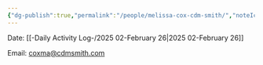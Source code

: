 ```yaml
---
{"dg-publish":true,"permalink":"/people/melissa-cox-cdm-smith/","noteIcon":"","created":"2025-05-20T09:18:16.736-05:00"}
---
```


Date: [[-Daily Activity Log-/2025 02-February 26\|2025 02-February 26]]

Email: coxma@cdmsmith.com